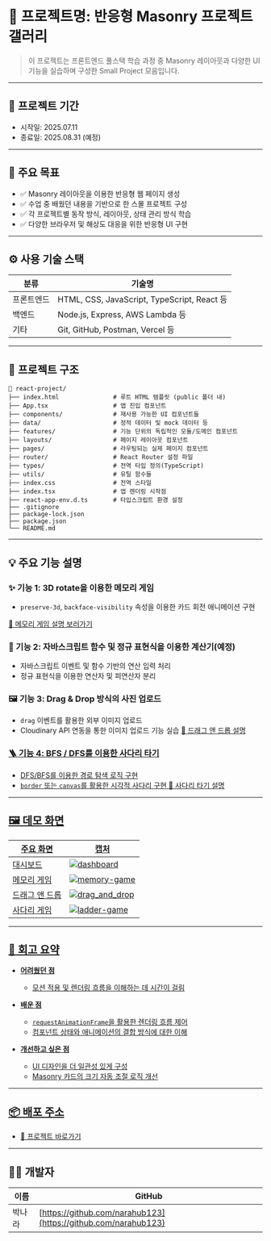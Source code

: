 # 📌 프로젝트명: 반응형 Masonry 프로젝트 갤러리

> 이 프로젝트는 프론트엔드 풀스택 학습 과정 중 Masonry 레이아웃과 다양한 UI 기능을 실습하며 구성한 Small Project 모음입니다.

---

## 📆 프로젝트 기간

- 시작일: 2025.07.11
- 종료일: 2025.08.31 (예정)

---

## 🎯 주요 목표

- ✅ Masonry 레이아웃을 이용한 반응형 웹 페이지 생성
- ✅ 수업 중 배웠던 내용을 기반으로 한 스몰 프로젝트 구성
- ✅ 각 프로젝트별 동작 방식, 레이아웃, 상태 관리 방식 학습
- ✅ 다양한 브라우저 및 해상도 대응을 위한 반응형 UI 구현

---

## ⚙️ 사용 기술 스택

| 분류       | 기술명                                      |
| ---------- | ------------------------------------------- |
| 프론트엔드 | HTML, CSS, JavaScript, TypeScript, React 등 |
| 백엔드     | Node.js, Express, AWS Lambda 등             |
| 기타       | Git, GitHub, Postman, Vercel 등             |

---

## 🧱 프로젝트 구조

    📁 react-project/
    ├── index.html               # 루트 HTML 템플릿 (public 폴더 내)
    ├── App.tsx                  # 앱 진입 컴포넌트
    ├── components/              # 재사용 가능한 UI 컴포넌트들
    ├── data/                    # 정적 데이터 및 mock 데이터 등
    ├── features/                # 기능 단위의 독립적인 모듈/도메인 컴포넌트
    ├── layouts/                 # 페이지 레이아웃 컴포넌트
    ├── pages/                   # 라우팅되는 실제 페이지 컴포넌트
    ├── router/                  # React Router 설정 파일
    ├── types/                   # 전역 타입 정의(TypeScript)
    ├── utils/                   # 유틸 함수들
    ├── index.css                # 전역 스타일
    ├── index.tsx                # 앱 렌더링 시작점
    ├── react-app-env.d.ts       # 타입스크립트 환경 설정
    ├── .gitignore
    ├── package-lock.json
    ├── package.json
    └── README.md

---

## 💡 주요 기능 설명

### ✨ 기능 1: 3D rotate을 이용한 메모리 게임

- `preserve-3d`, `backface-visibility` 속성을 이용한 카드 회전 애니메이션 구현

<a href="./src/features/MemoryGame/MemoryGame.md" target="_blank">🚀 메모리 게임 설명 보러가기</a>

### 🧮 기능 2: 자바스크립트 함수 및 정규 표현식을 이용한 계산기(예정)

- 자바스크립트 이벤트 및 함수 기반의 연산 입력 처리
- 정규 표현식을 이용한 연산자 및 피연산자 분리

### 🖼️ 기능 3: Drag & Drop 방식의 사진 업로드

- `drag` 이벤트를 활용한 외부 이미지 업로드
- Cloudinary API 연동을 통한 이미지 업로드 기능 실습
  <a href="./src/features/DragAndDrop/DragAndDrop.md" target="_blank">🚀 드래그 앤 드롭 설명

### 🪜 기능 4: BFS / DFS를 이용한 사다리 타기

- DFS/BFS를 이용한 경로 탐색 로직 구현
- `border` 또는 `canvas`를 활용한 시각적 사다리 구현
  <a href="./src/features/LadderGame//LadderGame.md" target="_blank">🚀 사다리 타기 설명

---

## 🖼️ 데모 화면

| 주요 화면   | 캡처                                                                                  |
| ----------- | ----------------------------------------------------------------------------------------------- |
| 대시보드    | ![dashboard](https://github.com/user-attachments/assets/7dc0be3b-4172-495d-8b8f-a0565b7ba4ca)   |
| 메모리 게임 | ![memory-game](https://github.com/user-attachments/assets/6b401a51-5e9b-40da-a882-5d489da03057) |
| 드래그 앤 드롭 | ![drag_and_drop](https://github.com/user-attachments/assets/efaa78be-1c31-40b7-8fa7-aefa152fbcca) |
| 사다리 게임 | ![ladder-game](https://github.com/user-attachments/assets/ad5a7267-fdcb-4fd7-a7b6-6016c04fb7b0) |

---

## 🧠 회고 요약

- **어려웠던 점**

  - 모션 적용 및 렌더링 흐름을 이해하는 데 시간이 걸림

- **배운 점**

  - `requestAnimationFrame`을 활용한 렌더링 흐름 제어
  - 컴포넌트 상태와 애니메이션의 결합 방식에 대한 이해

- **개선하고 싶은 점**
  - UI 디자인을 더 일관성 있게 구성
  - Masonry 카드의 크기 자동 조절 로직 개선

---

## 📦 배포 주소

- <a href="https://narahub123.github.io/narahub123/" target="_blank">🚀 프로젝트 바로가기</a>

---

## 🙋‍♀️ 개발자

| 이름   | GitHub                                                         |
| ------ | -------------------------------------------------------------- |
| 박나라 | [https://github.com/narahub123](https://github.com/narahub123) |
